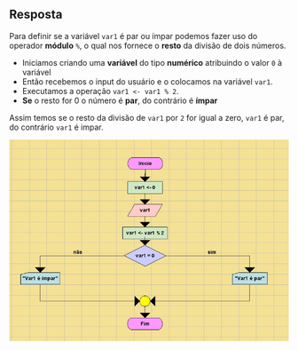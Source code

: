 ## Resposta

Para definir se a variável ```var1``` é par ou ímpar podemos fazer uso do operador **módulo** ```%```, o qual nos fornece o **resto** da divisão de dois números.

* Iniciamos criando uma **variável** do tipo **numérico** atribuindo o valor ```0``` à variável  
* Então recebemos o input do usuário e o colocamos na variável ```var1```.
* Executamos a operação  ```var1 <- var1 % 2```.
* **Se** o resto for 0 o número é **par**, do contrário é **ímpar**

Assim temos se o resto da divisão de ```var1``` por ```2``` for igual a zero, ```var1``` é par, do contrário ```var1``` é impar. 

![Diagrama de fluxo](./markdown/Volume0/Exercicio_1/Diagrama.jpg)


